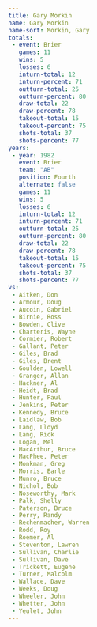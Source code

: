 ```yaml
---
title: Gary Morkin
name: Gary Morkin
name-sort: Morkin, Gary
totals:
 - event: Brier
   games: 11
   wins: 5
   losses: 6
   inturn-total: 12
   inturn-percent: 71
   outturn-total: 25
   outturn-percent: 80
   draw-total: 22
   draw-percent: 78
   takeout-total: 15
   takeout-percent: 75
   shots-total: 37
   shots-percent: 77
years:
 - year: 1982
   event: Brier
   team: "AB"
   position: Fourth
   alternate: false
   games: 11
   wins: 5
   losses: 6
   inturn-total: 12
   inturn-percent: 71
   outturn-total: 25
   outturn-percent: 80
   draw-total: 22
   draw-percent: 78
   takeout-total: 15
   takeout-percent: 75
   shots-total: 37
   shots-percent: 77
vs:
 - Aitken, Don
 - Armour, Doug
 - Aucoin, Gabriel
 - Birnie, Ross
 - Bowden, Clive
 - Charteris, Wayne
 - Cormier, Robert
 - Gallant, Peter
 - Giles, Brad
 - Giles, Brent
 - Goulden, Lowell
 - Granger, Allan
 - Hackner, Al
 - Heidt, Brad
 - Hunter, Paul
 - Jenkins, Peter
 - Kennedy, Bruce
 - Laidlaw, Bob
 - Lang, Lloyd
 - Lang, Rick
 - Logan, Mel
 - MacArthur, Bruce
 - MacPhee, Peter
 - Monkman, Greg
 - Morris, Earle
 - Munro, Bruce
 - Nichol, Bob
 - Noseworthy, Mark
 - Palk, Shelly
 - Paterson, Bruce
 - Perry, Randy
 - Rechenmacher, Warren
 - Rodd, Roy
 - Roemer, Al
 - Steventon, Lawren
 - Sullivan, Charlie
 - Sullivan, Dave
 - Trickett, Eugene
 - Turner, Malcolm
 - Wallace, Dave
 - Weeks, Doug
 - Wheeler, John
 - Whetter, John
 - Yeulet, John
---
```

